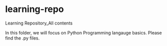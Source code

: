 # learning-repo
Learning Repository_All contents

In this folder, we will focus on Python Programming langauge basics. Please find the .py files.
